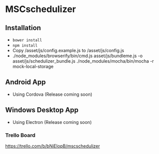 # MSCschedulizer
## Installation
- ```bower install```
- ```npm install```
- Copy /asset/js/config.example.js to /asset/js/config.js
- ./node_modules/browserify/bin/cmd.js asset/js/bundleme.js -o asset/js/schedulizer_bundle.js
./node_modules/mocha/bin/mocha -r mock-local-storage

## Android App
- Using Cordova (Release coming soon)

## Windows Desktop App
- Using Electron (Release coming soon)

### Trello Board
https://trello.com/b/bNiEIopB/mscschedulizer